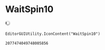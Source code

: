 # WaitSpin10
![](/img/WaitSpin10.png)

``` CSharp
EditorGUIUtility.IconContent("WaitSpin10")
```
```
2077474049748005856
```
